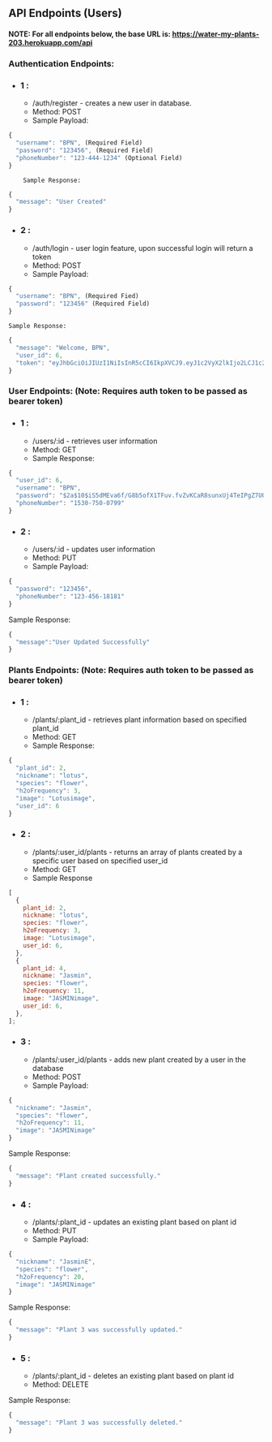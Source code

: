 ## API Endpoints (Users)

#### NOTE: For all endpoints below, the base URL is: https://water-my-plants-203.herokuapp.com/api

### Authentication Endpoints:

- ### 1 :
  - /auth/register - creates a new user in database.
  - Method: POST
  - Sample Payload:

```js
{
  "username": "BPN", (Required Field)
  "password": "123456", (Required Field)
  "phoneNumber": "123-444-1234" (Optional Field)
}
```

        Sample Response:

```js
{
  "message": "User Created"
}
```

- ### 2 :
  - /auth/login - user login feature, upon successful login will return a token
  - Method: POST
  - Sample Payload:

```js
{
  "username": "BPN", (Required Fied)
  "password": "123456" (Required Field)
}
```

    Sample Response:

```js
{
  "message": "Welcome, BPN",
  "user_id": 6,
  "token": "eyJhbGciOiJIUzI1NiIsInR5cCI6IkpXVCJ9.eyJ1c2VyX2lkIjo2LCJ1c2VybmFtZSI6IkJQTiIsInBhc3N3b3JkIjoiJDJhJDEwJHJwRHJlYnRXMDdnaUJsOUp4Qmd5enVwdWI"
}
```

### User Endpoints: (Note: Requires auth token to be passed as bearer token)

- ### 1 :
  - /users/:id - retrieves user information
  - Method: GET
  - Sample Response:

```js
{
  "user_id": 6,
  "username": "BPN",
  "password": "$2a$10$iS5dMEva6f/G8b5ofX1TFuv.fvZvKCaR8sunxUj4TeIPgZ7UOzMUa",
  "phoneNumber": "1530-750-0799"
}
```

- ### 2 :
  - /users/:id - updates user information
  - Method: PUT
  - Sample Payload:

```js
{
  "password": "123456",
  "phoneNumber": "123-456-18181"
}
```

Sample Response:

```js
{
  "message":"User Updated Successfully"
}
```

### Plants Endpoints: (Note: Requires auth token to be passed as bearer token)

- ### 1 :
  - /plants/:plant_id - retrieves plant information based on specified plant_id
  - Method: GET
  - Sample Response:

```js
{
  "plant_id": 2,
  "nickname": "lotus",
  "species": "flower",
  "h2oFrequency": 3,
  "image": "Lotusimage",
  "user_id": 6
}
```

- ### 2 :
  - /plants/:user_id/plants - returns an array of plants created by a specific user based on specified user_id
  - Method: GET
  - Sample Response

```js
[
  {
    plant_id: 2,
    nickname: "lotus",
    species: "flower",
    h2oFrequency: 3,
    image: "Lotusimage",
    user_id: 6,
  },
  {
    plant_id: 4,
    nickname: "Jasmin",
    species: "flower",
    h2oFrequency: 11,
    image: "JASMINimage",
    user_id: 6,
  },
];
```

- ### 3 :
  - /plants/:user_id/plants - adds new plant created by a user in the database
  - Method: POST
  - Sample Payload:

```js
{
  "nickname": "Jasmin",
  "species": "flower",
  "h2oFrequency": 11,
  "image": "JASMINimage"
}
```

Sample Response:

```js
{
  "message": "Plant created successfully."
}
```

- ### 4 :
  - /plants/:plant_id - updates an existing plant based on plant id
  - Method: PUT
  - Sample Payload:

```js
{
  "nickname": "JasminE",
  "species": "flower",
  "h2oFrequency": 20,
  "image": "JASMINimage"
}
```

Sample Response:

```js
{
  "message": "Plant 3 was successfully updated."
}
```

- ### 5 :
  - /plants/:plant_id - deletes an existing plant based on plant id
  - Method: DELETE

Sample Response:

```js
{
  "message": "Plant 3 was successfully deleted."
}
```
